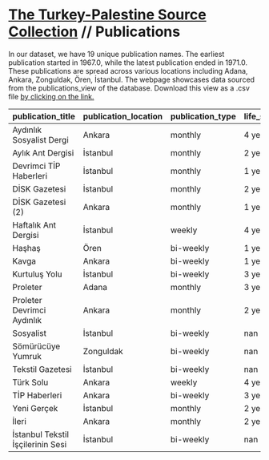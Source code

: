 # [The Turkey-Palestine Source Collection](turkey_palestine_collection.md) // Publications

In our dataset, we have 19 unique publication names. The earliest publication started in 1967.0, while the latest publication ended in 1971.0. These publications are spread across various locations including Adana, Ankara, Zonguldak, Ören, İstanbul. The webpage showcases data sourced from the publications_view of the database. Download this view as a .csv file <a href='https://github.com/andreacortellari/andreacortellari.github.io/blob/main/tpc\Sources Database\publications_view.csv'>by clicking on the link.</a>

| publication_title                 | publication_location   | publication_type   | life_span   |   first_year |   last_year |   total_issues |
|:----------------------------------|:-----------------------|:-------------------|:------------|-------------:|------------:|---------------:|
| Aydınlık Sosyalist Dergi          | Ankara                 | monthly            | 4 years     |         1968 |        1971 |             29 |
| Aylık Ant Dergisi                 | İstanbul               | monthly            | 2 years     |         1970 |        1971 |             13 |
| Devrimci TİP Haberleri            | İstanbul               | monthly            | 1 years     |         1969 |        1969 |              5 |
| DİSK Gazetesi                     | İstanbul               | monthly            | 2 years     |         1967 |        1968 |              5 |
| DİSK Gazetesi (2)                 | Ankara                 | monthly            | 1 years     |         1970 |        1970 |              4 |
| Haftalık Ant Dergisi              | İstanbul               | weekly             | 4 years     |         1967 |        1970 |            174 |
| Haşhaş                            | Ören                   | bi-weekly          | 1 years     |         1968 |        1968 |              5 |
| Kavga                             | Ankara                 | bi-weekly          | 1 years     |         1967 |        1967 |              7 |
| Kurtuluş Yolu                     | İstanbul               | bi-weekly          | 3 years     |         1968 |        1970 |             17 |
| Proleter                          | Adana                  | monthly            | 3 years     |         1967 |        1969 |             13 |
| Proleter Devrimci Aydınlık        | Ankara                 | monthly            | 2 years     |         1970 |        1971 |             26 |
| Sosyalist                         | İstanbul               | bi-weekly          | nan         |          nan |         nan |              0 |
| Sömürücüye Yumruk                 | Zonguldak              | bi-weekly          | nan         |          nan |         nan |              0 |
| Tekstil Gazetesi                  | İstanbul               | bi-weekly          | nan         |          nan |         nan |              0 |
| Türk Solu                         | Ankara                 | weekly             | 4 years     |         1967 |        1970 |            126 |
| TİP Haberleri                     | Ankara                 | bi-weekly          | 3 years     |         1967 |        1969 |             32 |
| Yeni Gerçek                       | İstanbul               | monthly            | 2 years     |         1967 |        1968 |              9 |
| İleri                             | Ankara                 | monthly            | 2 years     |         1968 |        1969 |              6 |
| İstanbul Tekstil İşçilerinin Sesi | İstanbul               | bi-weekly          | nan         |          nan |         nan |              0 |